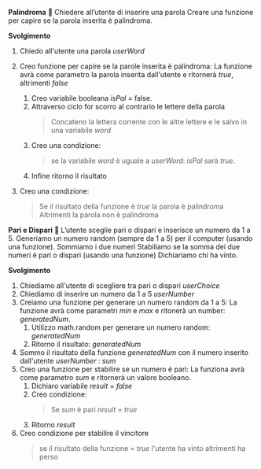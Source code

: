 **Palindroma**  :jigsaw:
Chiedere all’utente di inserire una parola
Creare una funzione per capire se la parola inserita è palindroma.

**Svolgimento** 
1. Chiedo all'utente una parola *userWord*
2. Creo funzione per capire se la parole inserita è palindroma:
    La funzione avrà come parametro la parola inserita dall'utente e ritornerà *true*, altrimenti *false*
    1. Creo variabile booleana *isPal* = false.
    2. Attraverso ciclo for scorro al contrario le lettere della parola
        > Concateno la lettera corrente con le altre lettere e le salvo in una variabile *word*
    3. Creo una condizione:
        > se la variabile *word* è uguale a *userWord*: *isPal* sarà *true*.
    4. Infine ritorno il risultato

3. Creo una condizione:
    > Se il risultato della funzione è *true* la parola è palindroma 
    > Altrimenti la parola non è palindroma



**Pari e Dispari** :game_die:
L’utente sceglie pari o dispari e inserisce un numero da 1 a 5.
Generiamo un numero random (sempre da 1 a 5) per il computer (usando una funzione).
Sommiamo i due numeri
Stabiliamo se la somma dei due numeri è pari o dispari (usando una funzione)
Dichiariamo chi ha vinto.

**Svolgimento** 
1. Chiediamo all'utente di scegliere tra pari o dispari *userChoice*
2. Chiediamo di inserire un numero da 1 a 5 *userNumber*
3. Creiamo una funzione per generare un numero random da 1 a 5:
La funzione avrà come parametri *min* e *max* e ritonerà un number: *generatedNum*.
    1. Utilizzo math.random per generare un numero random:  *generatedNum*
    2. Ritorno il risultato: *generatedNum*
4. Sommo il risultato della funzione *generatedNum* con il numero inserito dall'utente *userNumber* : *sum*
5. Creo una funzione per stabilire se un numero è pari:
La funziona avrà come parametro *sum* e ritornerà un valore booleano.
    1. Dichiaro variabile *result* = *false*
    2. Creo condizione:
        > Se *sum* è pari *result* = *true*
    3. Ritorno *result*
6. Creo condizione per stabilire il vincitore
    > se il risultato della funzione = *true* l'utente ha vinto
    > altrimenti ha perso
